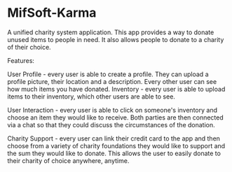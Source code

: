 # MifSoft-Karma
A unified charity system application.
This app provides a way to donate unused items to people in need.
It also allows people to donate to a charity of their choice.

Features:

User Profile - every user is able to create a profile. They can upload a profile picture, their location and a description. Every other user can see how much items you have donated.
Inventory - every user is able to upload items to their inventory, which other users are able to see.

User Interaction - every user is able to click on someone's inventory and choose an item they would like to receive. Both parties are then connected via a chat so that they could discuss the circumstances of the donation.

Charity Support - every user can link their credit card to the app and then choose from a variety of charity foundations they would like to support and the sum they would like to donate. This allows the user to easily donate to their charity of choice anywhere, anytime.


